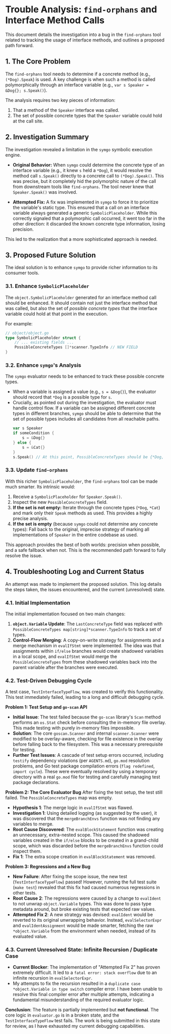 # Trouble Analysis: `find-orphans` and Interface Method Calls

This document details the investigation into a bug in the `find-orphans` tool related to tracking the usage of interface methods, and outlines a proposed path forward.

## 1. The Core Problem

The `find-orphans` tool needs to determine if a concrete method (e.g., `(*Dog).Speak`) is used. A key challenge is when such a method is called polymorphically through an interface variable (e.g., `var s Speaker = &Dog{}; s.Speak()`).

The analysis requires two key pieces of information:
1.  That a method of the `Speaker` interface was called.
2.  The set of possible concrete types that the `Speaker` variable could hold at the call site.

## 2. Investigation Summary

The investigation revealed a limitation in the `symgo` symbolic execution engine.

-   **Original Behavior:** When `symgo` could determine the concrete type of an interface variable (e.g., it knew `s` held a `*Dog`), it would resolve the method call `s.Speak()` directly to a concrete call to `(*Dog).Speak()`. This was precise, but it completely hid the polymorphic nature of the call from downstream tools like `find-orphans`. The tool never knew that `Speaker.Speak()` was involved.

-   **Attempted Fix:** A fix was implemented in `symgo` to force it to prioritize the variable's static type. This ensured that a call on an interface variable always generated a generic `SymbolicPlaceholder`. While this correctly signaled that a polymorphic call occurred, it went too far in the other direction: it discarded the known concrete type information, losing precision.

This led to the realization that a more sophisticated approach is needed.

## 3. Proposed Future Solution

The ideal solution is to enhance `symgo` to provide richer information to its consumer tools.

### 3.1. Enhance `SymbolicPlaceholder`

The `object.SymbolicPlaceholder` generated for an interface method call should be enhanced. It should contain not just the interface method that was called, but also the set of *possible concrete types* that the interface variable could hold at that point in the execution.

For example:
```go
// object/object.go
type SymbolicPlaceholder struct {
    // ... existing fields ...
    PossibleConcreteTypes []*scanner.TypeInfo // NEW FIELD
}
```

### 3.2. Enhance `symgo`'s Analysis

The `symgo` evaluator needs to be enhanced to track these possible concrete types.

-   When a variable is assigned a value (e.g., `s = &Dog{}`), the evaluator should record that `*Dog` is a possible type for `s`.
-   Crucially, as pointed out during the investigation, the evaluator must handle control flow. If a variable can be assigned different concrete types in different branches, `symgo` should be able to determine that the set of possible types includes all candidates from all reachable paths.
    ```go
    var s Speaker
    if someCondition {
        s = &Dog{}
    } else {
        s = &Cat{}
    }
    s.Speak() // At this point, PossibleConcreteTypes should be {*Dog, *Cat}
    ```

### 3.3. Update `find-orphans`

With this richer `SymbolicPlaceholder`, the `find-orphans` tool can be made much smarter. Its intrinsic would:
1.  Receive a `SymbolicPlaceholder` for `Speaker.Speak()`.
2.  Inspect the new `PossibleConcreteTypes` field.
3.  **If the set is not empty:** Iterate through the concrete types (`*Dog`, `*Cat`) and mark only their `Speak` methods as used. This provides a highly precise analysis.
4.  **If the set is empty** (because `symgo` could not determine any concrete types): Fall back to the original, imprecise strategy of marking all implementations of `Speaker` in the entire codebase as used.

This approach provides the best of both worlds: precision when possible, and a safe fallback when not. This is the recommended path forward to fully resolve the issue.

## 4. Troubleshooting Log and Current Status

An attempt was made to implement the proposed solution. This log details the steps taken, the issues encountered, and the current (unresolved) state.

### 4.1. Initial Implementation
The initial implementation focused on two main changes:
1.  **`object.Variable` Update**: The `LastConcreteType` field was replaced with `PossibleConcreteTypes map[string]*scanner.TypeInfo` to track a set of types.
2.  **Control-Flow Merging**: A copy-on-write strategy for assignments and a merge mechanism in `evalIfStmt` were implemented. The idea was that assignments within `if/else` branches would create shadowed variables in a local scope, and `evalIfStmt` would merge the `PossibleConcreteTypes` from these shadowed variables back into the parent variable after the branches were executed.

### 4.2. Test-Driven Debugging Cycle
A test case, `TestInterfaceTypeFlow`, was created to verify this functionality. This test immediately failed, leading to a long and difficult debugging cycle.

**Problem 1: Test Setup and `go-scan` API**
-   **Initial Issue**: The test failed because the `go-scan` library's `Scan` method performs an `os.Stat` check before consulting the in-memory file overlay. This made testing with purely in-memory files impossible.
-   **Solution**: The core `goscan.Scanner` and internal `scanner.Scanner` were modified to be overlay-aware, checking for file existence in the overlay before falling back to the filesystem. This was a necessary prerequisite for testing.
-   **Further Test Issues**: A cascade of test setup errors occurred, including `testify` dependency violations (per `AGENTS.md`), `go.mod` resolution problems, and Go test package compilation errors (`flag redefined`, `import cycle`). These were eventually resolved by using a temporary directory with a real `go.mod` file for testing and carefully managing test package declarations.

**Problem 2: The Core Evaluator Bug**
After fixing the test setup, the test still failed. The `PossibleConcreteTypes` map was empty.
-   **Hypothesis 1**: The merge logic in `evalIfStmt` was flawed.
-   **Investigation 1**: Using detailed logging (as suggested by the user), it was discovered that the `mergeBranchEnvs` function was not finding any variables to merge.
-   **Root Cause Discovered**: The `evalBlockStatement` function was creating an unnecessary, extra-nested scope. This caused the shadowed variables created in the `if/else` blocks to be created in a grand-child scope, which was discarded before the `mergeBranchEnvs` function could inspect them.
-   **Fix 1**: The extra scope creation in `evalBlockStatement` was removed.

**Problem 3: Regressions and a New Bug**
-   **New Failure**: After fixing the scope issue, the new test (`TestInterfaceTypeFlow`) passed! However, running the full test suite (`make test`) revealed that this fix had caused numerous regressions in other tests.
-   **Root Cause 2**: The regressions were caused by a change to `evalIdent` to not unwrap `object.Variable` types. This was done to pass type metadata around, but broke existing tests that expected raw values.
-   **Attempted Fix 2**: A new strategy was devised: `evalIdent` would be reverted to its original unwrapping behavior. Instead, `evalSelectorExpr` and `evalIdentAssignment` would be made smarter, fetching the raw `*object.Variable` from the environment when needed, instead of its evaluated value.

### 4.3. Current Unresolved State: Infinite Recursion / Duplicate Case
-   **Current Blocker**: The implementation of "Attempted Fix 2" has proven extremely difficult. It led to a `fatal error: stack overflow` due to an infinite recursion in `evalSelectorExpr`.
-   My attempts to fix the recursion resulted in a `duplicate case *object.Variable in type switch` compiler error. I have been unable to resolve this final compiler error after multiple attempts, indicating a fundamental misunderstanding of the required evaluator logic.

**Conclusion**: The feature is partially implemented but **not functional**. The core logic in `evaluator.go` is in a broken state, and the `TestInterfaceTypeFlow` test fails. The work is being submitted in this state for review, as I have exhausted my current debugging capabilities.
